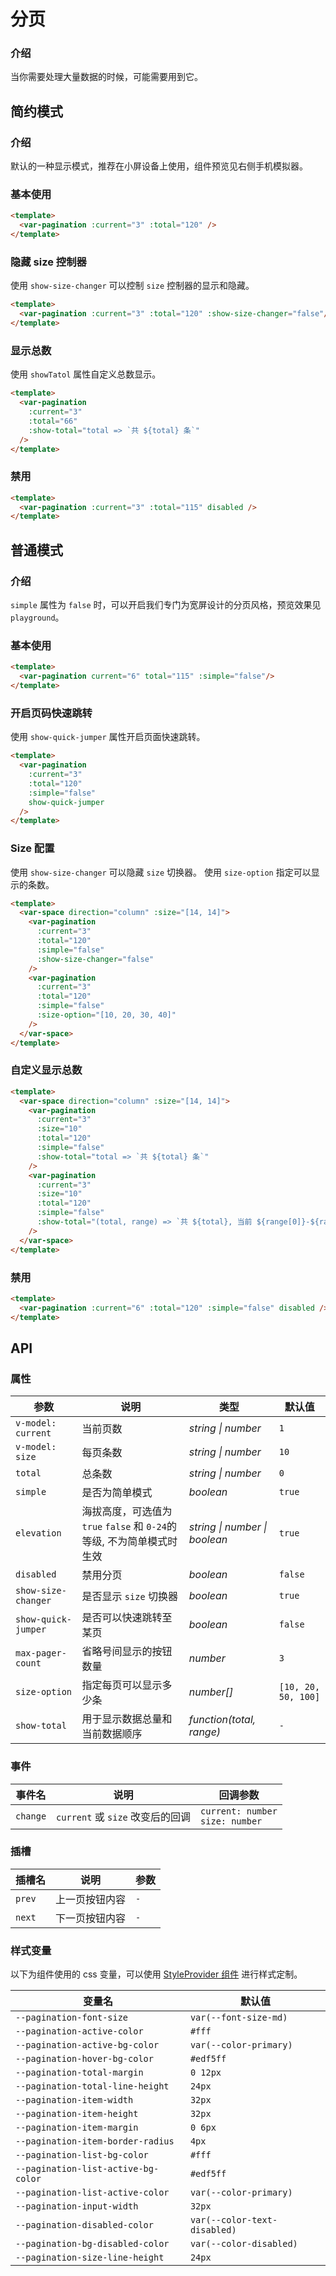 # 分页

### 介绍

当你需要处理大量数据的时候，可能需要用到它。

## 简约模式

### 介绍

默认的一种显示模式，推荐在小屏设备上使用，组件预览见右侧手机模拟器。

### 基本使用

```html
<template>
  <var-pagination :current="3" :total="120" />
</template>
```

### 隐藏 size 控制器

使用 `show-size-changer` 可以控制 `size` 控制器的显示和隐藏。

```html
<template>
  <var-pagination :current="3" :total="120" :show-size-changer="false"/>
</template>
```

### 显示总数

使用 `showTatol` 属性自定义总数显示。

```html
<template>
  <var-pagination
    :current="3"
    :total="66"
    :show-total="total => `共 ${total} 条`"
  />
</template>
```

### 禁用

```html
<template>
  <var-pagination :current="3" :total="115" disabled />
</template>
```

## 普通模式


### 介绍

`simple` 属性为 `false` 时，可以开启我们专门为宽屏设计的分页风格，预览效果见 `playground`。


### 基本使用

```html
<template>
  <var-pagination current="6" total="115" :simple="false"/>
</template>
```

### 开启页码快速跳转

使用 `show-quick-jumper` 属性开启页面快速跳转。

```html
<template>
  <var-pagination
    :current="3"
    :total="120"
    :simple="false"
    show-quick-jumper
  />
</template>
```

### Size 配置

使用 `show-size-changer` 可以隐藏 `size` 切换器。
使用 `size-option` 指定可以显示的条数。

```html
<template>
  <var-space direction="column" :size="[14, 14]">
    <var-pagination 
      :current="3" 
      :total="120" 
      :simple="false" 
      :show-size-changer="false" 
    />
    <var-pagination 
      :current="3" 
      :total="120" 
      :simple="false" 
      :size-option="[10, 20, 30, 40]" 
    />
  </var-space>
</template>
```

### 自定义显示总数

```html
<template>
  <var-space direction="column" :size="[14, 14]">
    <var-pagination
      :current="3"
      :size="10"
      :total="120"
      :simple="false"
      :show-total="total => `共 ${total} 条`"
    />
    <var-pagination
      :current="3"
      :size="10"
      :total="120"
      :simple="false"
      :show-total="(total, range) => `共 ${total}, 当前 ${range[0]}-${range[1]}`"
    />
  </var-space>
</template>
```

### 禁用

```html
<template>
  <var-pagination :current="6" :total="120" :simple="false" disabled />
</template>
```

## API

### 属性

| 参数                  | 说明                                              | 类型 | 默认值 |
|---------------------|-------------------------------------------------| -------- | ---------- |
| `v-model: current`  | 当前页数                                            | _string \| number_ | `1` |
| `v-model: size`     | 每页条数                                            | _string \| number_ | `10` |
| `total`             | 总条数                                             | _string \| number_ | `0` |
| `simple`            | 是否为简单模式                                         | _boolean_ | `true` |
| `elevation`         | 海拔高度，可选值为 `true` `false` 和 `0-24`的等级, 不为简单模式时生效 | _string \| number \| boolean_|   `true`    |
| `disabled`          | 禁用分页                                            | _boolean_ | `false` |
| `show-size-changer` | 是否显示 `size` 切换器                                 | _boolean_ | `true` |
| `show-quick-jumper` | 是否可以快速跳转至某页	                                    | _boolean_ | `false` |
| `max-pager-count`   | 省略号间显示的按钮数量	                                    | _number_ | `3` |
| `size-option`       | 指定每页可以显示多少条	                                    | _number[]_ | `[10, 20, 50, 100]` |
| `show-total`        | 用于显示数据总量和当前数据顺序	                                | _function(total, range)_ | `-` |

### 事件

| 事件名 | 说明 | 回调参数 |
| ----- | -------------- | -------- |
| `change` | `current` 或 `size` 改变后的回调 | `current: number` <br>`size: number`  |

### 插槽

| 插槽名 | 说明 | 参数 |
| --- | --- | --- |
| `prev` | 上一页按钮内容 | `-` |
| `next` | 下一页按钮内容 | `-` |

### 样式变量

以下为组件使用的 css 变量，可以使用 [StyleProvider 组件](#/zh-CN/style-provider) 进行样式定制。

| 变量名 | 默认值 |
| --- | --- |
| `--pagination-font-size` | `var(--font-size-md)` |
| `--pagination-active-color` | `#fff` |
| `--pagination-active-bg-color` | `var(--color-primary)` |
| `--pagination-hover-bg-color` | `#edf5ff` |
| `--pagination-total-margin` | `0 12px` |
| `--pagination-total-line-height` | `24px` |
| `--pagination-item-width` | `32px` |
| `--pagination-item-height` | `32px` |
| `--pagination-item-margin` | `0 6px` |
| `--pagination-item-border-radius` | `4px` |
| `--pagination-list-bg-color` | `#fff` |
| `--pagination-list-active-bg-color` | `#edf5ff` |
| `--pagination-list-active-color` | `var(--color-primary)` |
| `--pagination-input-width` | `32px` |
| `--pagination-disabled-color` | `var(--color-text-disabled)` |
| `--pagination-bg-disabled-color` | `var(--color-disabled)` |
| `--pagination-size-line-height` | `24px` |

